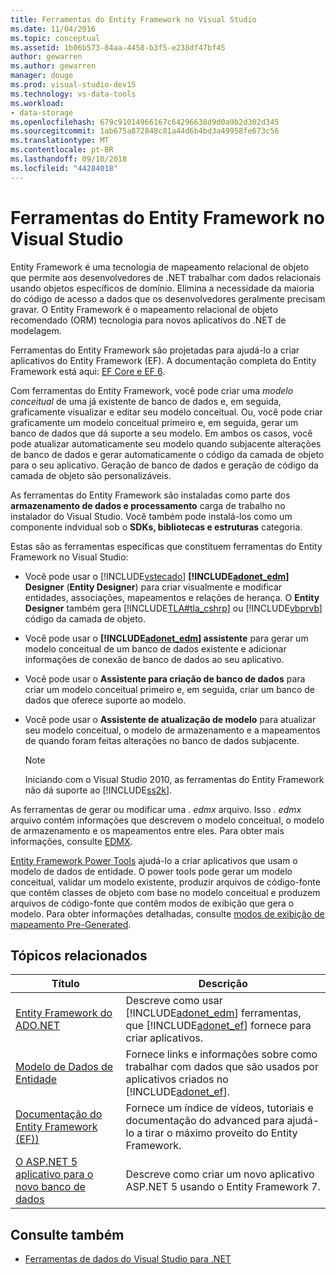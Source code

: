 ```yaml
---
title: Ferramentas do Entity Framework no Visual Studio
ms.date: 11/04/2016
ms.topic: conceptual
ms.assetid: 1b06b573-84aa-4458-b3f5-e238df47bf45
author: gewarren
ms.author: gewarren
manager: douge
ms.prod: visual-studio-dev15
ms.technology: vs-data-tools
ms.workload:
- data-storage
ms.openlocfilehash: 679c91014966167c64296638d9d0a9b2d302d345
ms.sourcegitcommit: 1ab675a872848c81a44d6b4bd3a49958fe673c56
ms.translationtype: MT
ms.contentlocale: pt-BR
ms.lasthandoff: 09/10/2018
ms.locfileid: "44284018"
---
```

# <a name="entity-framework-tools-in-visual-studio"></a>Ferramentas do Entity Framework no Visual Studio
Entity Framework é uma tecnologia de mapeamento relacional de objeto que permite aos desenvolvedores de .NET trabalhar com dados relacionais usando objetos específicos de domínio. Elimina a necessidade da maioria do código de acesso a dados que os desenvolvedores geralmente precisam gravar. O Entity Framework é o mapeamento relacional de objeto recomendado (ORM) tecnologia para novos aplicativos do .NET de modelagem.

Ferramentas do Entity Framework são projetadas para ajudá-lo a criar aplicativos do Entity Framework (EF). A documentação completa do Entity Framework está aqui: [EF Core e EF 6](/ef/).

Com ferramentas do Entity Framework, você pode criar uma *modelo conceitual* de uma já existente de banco de dados e, em seguida, graficamente visualizar e editar seu modelo conceitual. Ou, você pode criar graficamente um modelo conceitual primeiro e, em seguida, gerar um banco de dados que dá suporte a seu modelo. Em ambos os casos, você pode atualizar automaticamente seu modelo quando subjacente alterações de banco de dados e gerar automaticamente o código da camada de objeto para o seu aplicativo. Geração de banco de dados e geração de código da camada de objeto são personalizáveis.

As ferramentas do Entity Framework são instaladas como parte dos **armazenamento de dados e processamento** carga de trabalho no instalador do Visual Studio. Você também pode instalá-los como um componente indvidual sob o **SDKs, bibliotecas e estruturas** categoria.

Estas são as ferramentas específicas que constituem ferramentas do Entity Framework no Visual Studio:

-   Você pode usar o [!INCLUDE[vstecado](../data-tools/includes/vstecado_md.md)]  **[!INCLUDE[adonet_edm](../data-tools/includes/adonet_edm_md.md)] Designer** (**Entity Designer**) para criar visualmente e modificar entidades, associações, mapeamentos e relações de herança. O **Entity Designer** também gera [!INCLUDE[TLA#tla_cshrp](../data-tools/includes/tlasharptla_cshrp_md.md)] ou [!INCLUDE[vbprvb](../code-quality/includes/vbprvb_md.md)] código da camada de objeto.

-   Você pode usar o  **[!INCLUDE[adonet_edm](../data-tools/includes/adonet_edm_md.md)] assistente** para gerar um modelo conceitual de um banco de dados existente e adicionar informações de conexão de banco de dados ao seu aplicativo.

-   Você pode usar o **Assistente para criação de banco de dados** para criar um modelo conceitual primeiro e, em seguida, criar um banco de dados que oferece suporte ao modelo.

-   Você pode usar o **Assistente de atualização de modelo** para atualizar seu modelo conceitual, o modelo de armazenamento e a mapeamentos de quando foram feitas alterações no banco de dados subjacente.

    > [!NOTE]
    >  Iniciando com o Visual Studio 2010, as ferramentas do Entity Framework não dá suporte ao [!INCLUDE[ss2k](../data-tools/includes/ss2k_md.md)].

As ferramentas de gerar ou modificar uma *. edmx* arquivo. Isso *. edmx* arquivo contém informações que descrevem o modelo conceitual, o modelo de armazenamento e os mapeamentos entre eles. Para obter mais informações, consulte [EDMX](https://docs.microsoft.com/ef/ef6/).

[Entity Framework Power Tools](https://marketplace.visualstudio.com/items?itemName=EntityFrameworkTeam.EntityFrameworkPowerToolsBeta4) ajudá-lo a criar aplicativos que usam o modelo de dados de entidade. O power tools pode gerar um modelo conceitual, validar um modelo existente, produzir arquivos de código-fonte que contêm classes de objeto com base no modelo conceitual e produzem arquivos de código-fonte que contêm modos de exibição que gera o modelo. Para obter informações detalhadas, consulte [modos de exibição de mapeamento Pre-Generated](https://docs.microsoft.com/ef/ef6/fundamentals/performance/pre-generated-views).

## <a name="related-topics"></a>Tópicos relacionados

|Título|Descrição|
|-----------|-----------------|
|[Entity Framework do ADO.NET](/dotnet/framework/data/adonet/ef/index)|Descreve como usar [!INCLUDE[adonet_edm](../data-tools/includes/adonet_edm_md.md)] ferramentas, que [!INCLUDE[adonet_ef](../data-tools/includes/adonet_ef_md.md)] fornece para criar aplicativos.|
|[Modelo de Dados de Entidade](/dotnet/framework/data/adonet/entity-data-model)|Fornece links e informações sobre como trabalhar com dados que são usados por aplicativos criados no [!INCLUDE[adonet_ef](../data-tools/includes/adonet_ef_md.md)].|
|[Documentação do Entity Framework (EF))](https://docs.microsoft.com/ef/ef6/get-started)|Fornece um índice de vídeos, tutoriais e documentação do advanced para ajudá-lo a tirar o máximo proveito do Entity Framework.|
|[O ASP.NET 5 aplicativo para o novo banco de dados](https://docs.efproject.net/en/latest/platforms/aspnetcore/new-db.html)|Descreve como criar um novo aplicativo ASP.NET 5 usando o Entity Framework 7.|

## <a name="see-also"></a>Consulte também

- [Ferramentas de dados do Visual Studio para .NET](../data-tools/visual-studio-data-tools-for-dotnet.md)